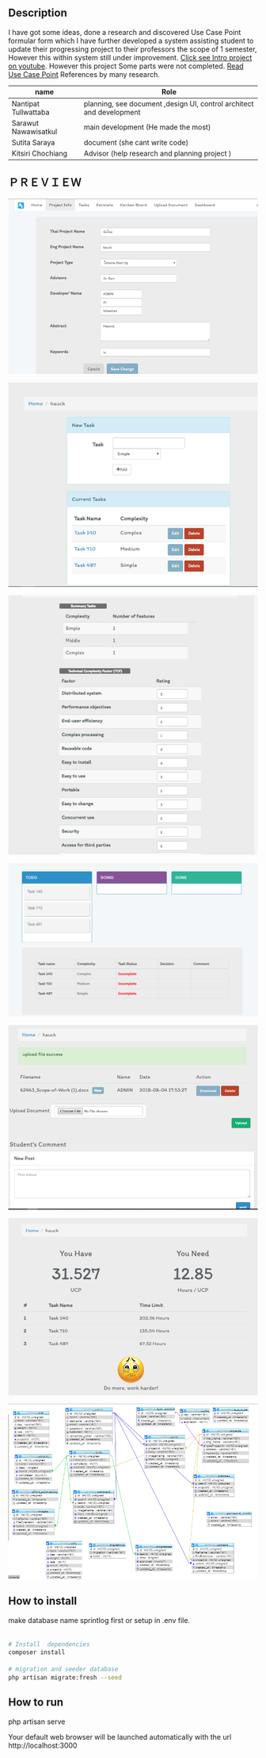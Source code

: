 ## Description
   I have got some ideas, done a research and discovered Use Case Point formular form which I have further developed a system assisting student to update their progressing project to their professors the scope of 1 semester, However this within system still under improvement.
[Click see Intro project on youtube](https://www.youtube.com/watch?v=y2E3AMBtjoM).
However this project Some parts were not completed.
[Read Use Case Point](https://en.wikipedia.org/wiki/Use_Case_Points)
References by many research.

|  name  |       Role    |
|------------------------------|--------------|
|  Nantipat Tullwattaba       |  planning, see document ,design UI, control architect and development |
|     Sarawut Nawawisatkul      |     main development  (He made the most) |
|     Sutita Saraya      |     document (she cant write code) |
|    Kitsiri Chochiang      |     Advisor (help research  and planning project )|

## ＰＲＥＶＩＥＷ

![Alt text](/preview/1.png)

![Alt text](/preview/2.png)

![Alt text](/preview/3.png)

![Alt text](/preview/4.png)

![Alt text](/preview/5.png)

![Alt text](/preview/6.png)

![Alt text](/preview/relationshipDB.png)



##  How to install
make database name  sprintlog first or setup in .env file. 
```bash

# Install  dependencies
composer install 

# migration and seeder database
php artisan migrate:fresh --seed
```


## How to run
php artisan serve 



Your default web browser will be launched automatically with the url http://localhost:3000
